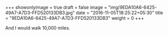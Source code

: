 +++
showonlyimage = true
draft = false
image = "img/9EDA10A6-6425-49A7-A7D3-FFD520133DB3.jpg"
date = "2016-11-05T18:25:22+05:30"
title = "9EDA10A6-6425-49A7-A7D3-FFD520133DB3"
weight = 0
+++

And I would walk 10,000 miles.

